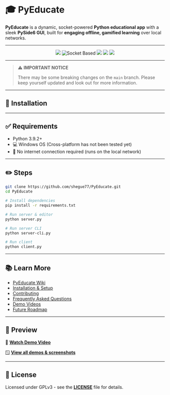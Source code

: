 # 🎓 PyEducate

**PyEducate** is a dynamic, socket-powered **Python educational app** with a sleek **PySide6 GUI**, built for **engaging offline, gamified learning** over local networks.

---

<p align="center">
  <img src="https://img.shields.io/badge/Offline_Mode-Enabled-brightgreen?style=for-the-badge&logo=wifi">
  <img src="https://img.shields.io/badge/Network-Socket_Based-blue?style=for-the-badge&logo=python" alt="Socket Based">
  <img src="https://img.shields.io/badge/Gamified-Learning-ff69b4?style=for-the-badge&logo=star">
  <img src="https://img.shields.io/badge/GUI-PySide6-6f42c1?style=for-the-badge&logo=qt">
  <a href="LICENSE"><img src="https://img.shields.io/badge/license-GPLv3-6f42c1?style=for-the-badge&logo=github"></a>
</p>

---

> ⚠️ **IMPORTANT NOTICE**
> 
> There may be some breaking changes on the `main` branch. Please keep yourself updated and look out for more information.

---

## 🚀 Installation

---

## ✅ Requirements
- Python 3.9.2+
- 💻 Windows OS (Cross-platform has not been tested yet)
- 🚫 No internet connection required (runs on the local network)

---

## ✏️ Steps
```bash
git clone https://github.com/shegue77/PyEducate.git
cd PyEducate

# Install dependencies
pip install -r requirements.txt
```

```bash
# Run server & editor
python server.py
```

```bash
# Run server CLI
python server-cli.py
```

```bash
# Run client
python client.py
```

---

## 📚 Learn More
- [PyEducate Wiki](https://github.com/shegue77/PyEducate/wiki)
- [Installation & Setup](https://github.com/shegue77/PyEducate/wiki/Installation)
- [Contributing](https://github.com/shegue77/PyEducate/wiki/Contributing)
- [Frequently Asked Questions](https://github.com/shegue77/PyEducate/wiki/FAQ)
- [Demo Videos](https://github.com/shegue77/PyEducate/wiki/Demos)
- [Future Roadmap](https://github.com/shegue77/PyEducate/wiki/Roadmap)

---

## 📸 Preview

🎥 **[Watch Demo Video](https://youtu.be/-hf7UFrB3TM?si=wbkTFS1_gvcC7xMe)**

🪟 **[View all demos & screenshots](https://github.com/shegue77/PyEducate/wiki/Screenshots)**

---

## 📜 License
Licensed under GPLv3 - see the **[LICENSE](LICENSE)** file for details.